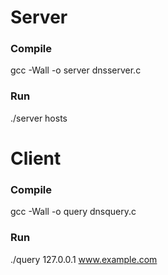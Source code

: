 # Server

### Compile 
 gcc -Wall -o server dnsserver.c
### Run
 ./server hosts

# Client

### Compile
 gcc -Wall -o query dnsquery.c

### Run
 ./query 127.0.0.1 www.example.com